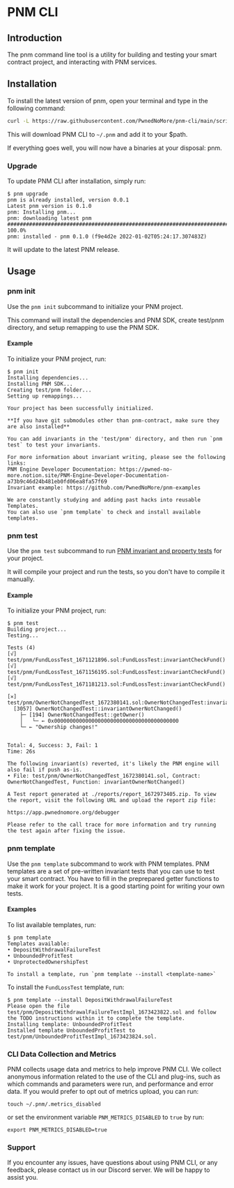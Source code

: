 # PNM CLI

## Introduction

The pnm command line tool is a utility for building and testing your smart contract project,
and interacting with PNM services.

## Installation

To install the latest version of pnm, open your terminal and type in the following command:

```bash
curl -L https://raw.githubusercontent.com/PwnedNoMore/pnm-cli/main/script/install | bash
```

This will download PNM CLI to `~/.pnm` and add it to your $path.

If everything goes well, you will now have a binaries at your disposal: pnm.

### Upgrade
To update PNM CLI after installation, simply run:
```shell
$ pnm upgrade
pnm is already installed, version 0.0.1
Latest pnm version is 0.1.0
pnm: Installing pnm...
pnm: downloading latest pnm
######################################################################## 100.0%
pnm: installed - pnm 0.1.0 (f9e4d2e 2022-01-02T05:24:17.307483Z)
```

It will update to the latest PNM release.

## Usage

### pnm init

Use the `pnm init` subcommand to initialize your PNM project.

This command will install the dependencies and PNM SDK, create test/pnm directory, and setup remapping to use the PNM SDK.

#### Example
To initialize your PNM project, run:
```shell
$ pnm init
Installing dependencies...
Installing PNM SDK...
Creating test/pnm folder...
Setting up remappings...

Your project has been successfully initialized.

**If you have git submodules other than pnm-contract, make sure they are also installed**

You can add invariants in the 'test/pnm' directory, and then run `pnm test` to test your invariants.

For more information about invariant writing, please see the following links:
PNM Engine Developer Documentation: https://pwned-no-more.notion.site/PNM-Engine-Developer-Documentation-a73b9c46d24b481eb0fd06ea8fa57f69
Invariant example: https://github.com/PwnedNoMore/pnm-examples

We are constantly studying and adding past hacks into reusable Templates.
You can also use `pnm template` to check and install available templates.
```


### pnm test

Use the `pnm test` subcommand to run [PNM invariant and property tests](https://pwned-no-more.notion.site/Property-test-and-invariant-test-c6b80f6b6136408ba41247c0be561fe2) for your project.

It will compile your project and run the tests, so you don't have to compile it manually.

#### Example
To initialize your PNM project, run:
```shell
$ pnm test
Building project...
Testing...

Tests (4)
[√] test/pnm/FundLossTest_1671121896.sol:FundLossTest:invariantCheckFund()
[√] test/pnm/FundLossTest_1671156195.sol:FundLossTest:invariantCheckFund()
[√] test/pnm/FundLossTest_1671181213.sol:FundLossTest:invariantCheckFund()

[✕] test/pnm/OwnerNotChangedTest_1672380141.sol:OwnerNotChangedTest:invariantOwnerNotChanged()
  [3057] OwnerNotChangedTest::invariantOwnerNotChanged()  
    ├─ [194] OwnerNotChangedTest::getOwner()  
    │   └─ ← 0x0000000000000000000000000000000000000000
    └─ ← "Ownership changes!"


Total: 4, Success: 3, Fail: 1
Time: 26s

The following invariant(s) reverted, it's likely the PNM engine will also fail if push as-is.
• File: test/pnm/OwnerNotChangedTest_1672380141.sol, Contract: OwnerNotChangedTest, Function: invariantOwnerNotChanged()

A Test report generated at ./reports/report_1672973405.zip. To view the report, visit the following URL and upload the report zip file:

https://app.pwnednomore.org/debugger

Please refer to the call trace for more information and try running the test again after fixing the issue.
```

### pnm template

Use the `pnm template` subcommand to work with PNM templates.
PNM templates are a set of pre-written invariant tests that you can use to test your smart contract.
You have to fill in the preprepared getter functions to make it work for your project.
It is a good starting point for writing your own tests.

#### Examples

To list available templates, run:

```shell
$ pnm template
Templates available:
• DepositWithdrawalFailureTest
• UnboundedProfitTest
• UnprotectedOwnershipTest

To install a template, run `pnm template --install <template-name>`
```

To install the `FundLossTest` template, run:

```shell
$ pnm template --install DepositWithdrawalFailureTest
Please open the file test/pnm/DepositWithdrawalFailureTestImpl_1673423822.sol and follow the TODO instructions within it to complete the template.
Installing template: UnboundedProfitTest
Installed template UnboundedProfitTest to test/pnm/UnboundedProfitTestImpl_1673423824.sol.
```

### CLI Data Collection and Metrics
PNM collects usage data and metrics to help improve PNM CLI. 
We collect anonymous information related to the use of the CLI and plug-ins, such as which commands and parameters were run, and performance and error data. 
If you would prefer to opt out of metrics upload, you can run: 
```shell
touch ~/.pnm/.metrics_disabled
``` 
or 
set the environment variable `PNM_METRICS_DISABLED` to `true` by run:
```shell
export PNM_METRICS_DISABLED=true
```


### Support

If you encounter any issues, have questions about using PNM CLI, or any feedback,
please contact us in our Discord server. We will be happy to assist you.
